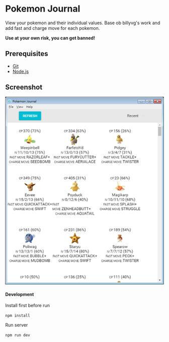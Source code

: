 # Pokemon Journal
View your pokemon and their individual values. Base ob billyvg's work and add fast and charge move for each pokemon. 

**Use at your own risk, you can get banned!**

## Prerequisites
- [Git](https://git-scm.com/book/en/v1/Getting-Started-Installing-Git)
- [Node.js](https://nodejs.org/en/download/package-manager/)


## Screenshot

![](./screenshot.png)

#### Development
Install first before run

`npm install`

Run server

`npm run dev`

